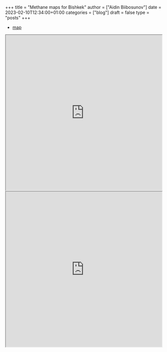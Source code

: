 +++
title = "Methane maps for Bishkek"
author = ["Aidin Biibosunov"]
date = 2023-02-10T12:34:00+01:00
categories = ["blog"]
draft = false
type = "posts"
+++

-   [map](/html_files/test_interactive.html)

<iframe src="https://aidinbii.netlify.app/html_files/test_interactive.html" width="100%" height="500"></iframe>

<iframe src="https://localhost:1313/html_files/test_interactive.html" width="100%" height="500"></iframe>